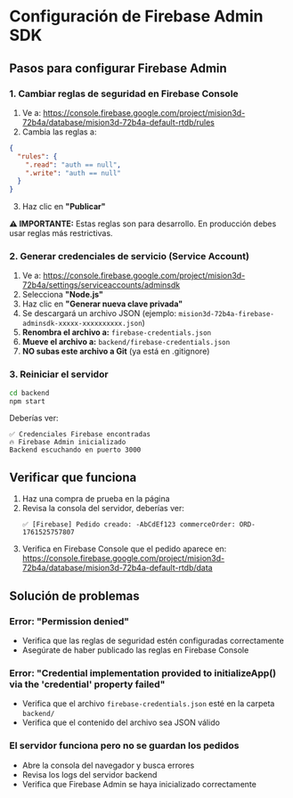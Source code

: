# Configuración de Firebase Admin SDK

## Pasos para configurar Firebase Admin

### 1. Cambiar reglas de seguridad en Firebase Console

1. Ve a: https://console.firebase.google.com/project/mision3d-72b4a/database/mision3d-72b4a-default-rtdb/rules
2. Cambia las reglas a:

```json
{
  "rules": {
    ".read": "auth == null",
    ".write": "auth == null"
  }
}
```

3. Haz clic en **"Publicar"**

**⚠️ IMPORTANTE:** Estas reglas son para desarrollo. En producción debes usar reglas más restrictivas.

### 2. Generar credenciales de servicio (Service Account)

1. Ve a: https://console.firebase.google.com/project/mision3d-72b4a/settings/serviceaccounts/adminsdk
2. Selecciona **"Node.js"**
3. Haz clic en **"Generar nueva clave privada"**
4. Se descargará un archivo JSON (ejemplo: `mision3d-72b4a-firebase-adminsdk-xxxxx-xxxxxxxxxx.json`)
5. **Renombra el archivo a:** `firebase-credentials.json`
6. **Mueve el archivo a:** `backend/firebase-credentials.json`
7. **NO subas este archivo a Git** (ya está en .gitignore)

### 3. Reiniciar el servidor

```bash
cd backend
npm start
```

Deberías ver:
```
✅ Credenciales Firebase encontradas
🔥 Firebase Admin inicializado
Backend escuchando en puerto 3000
```

## Verificar que funciona

1. Haz una compra de prueba en la página
2. Revisa la consola del servidor, deberías ver:
   ```
   ✅ [Firebase] Pedido creado: -AbCdEf123 commerceOrder: ORD-1761525757807
   ```
3. Verifica en Firebase Console que el pedido aparece en: https://console.firebase.google.com/project/mision3d-72b4a/database/mision3d-72b4a-default-rtdb/data

## Solución de problemas

### Error: "Permission denied"
- Verifica que las reglas de seguridad estén configuradas correctamente
- Asegúrate de haber publicado las reglas en Firebase Console

### Error: "Credential implementation provided to initializeApp() via the 'credential' property failed"
- Verifica que el archivo `firebase-credentials.json` esté en la carpeta `backend/`
- Verifica que el contenido del archivo sea JSON válido

### El servidor funciona pero no se guardan los pedidos
- Abre la consola del navegador y busca errores
- Revisa los logs del servidor backend
- Verifica que Firebase Admin se haya inicializado correctamente
